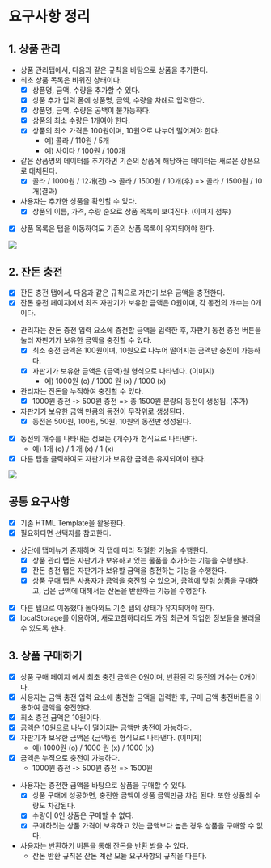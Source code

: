 # 요구사항 정리

## 1. 상품 관리

- 상품 관리탭에서, 다음과 같은 규칙을 바탕으로 상품을 추가한다.
- 최초 상품 목록은 비워진 상태이다.
  - [x] 상품명, 금액, 수량을 추가할 수 있다.
  - [x] 상품 추가 입력 폼에 상품명, 금액, 수량을 차례로 입력한다.
  - [x] 상품명, 금액, 수량은 공백이 불가능하다.
  - [x] 상품의 최소 수량은 1개여야 한다.
  - [x] 상품의 최소 가격은 100원이며, 10원으로 나누어 떨어져야 한다.
    - 예) 콜라 / 110원 / 5개
    - 예) 사이다 / 100원 / 100개
- 같은 상품명의 데이터를 추가하면 기존의 상품에 해당하는 데이터는 새로운 상품으로 대체된다.
  - [x] 콜라 / 1000원 / 12개(전) -> 콜라 / 1500원 / 10개(후) => 콜라 / 1500원 / 10개(결과)
- 사용자는 추가한 상품을 확인할 수 있다.
  - [x] 상품의 이름, 가격, 수량 순으로 상품 목록이 보여진다. (이미지 첨부)
- [x] 상품 목록은 탭을 이동하여도 기존의 상품 목록이 유지되어야 한다.

![](https://nextstep-storage.s3.ap-northeast-2.amazonaws.com/89574309abd2470c9d3d91f6e6666f0d)

## 2. 잔돈 충전

- [x] 잔돈 충전 탭에서, 다음과 같은 규칙으로 자판기 보유 금액을 충전한다.
- [x] 잔돈 충전 페이지에서 최초 자판기가 보유한 금액은 0원이며, 각 동전의 개수는 0개이다.
- 관리자는 잔돈 충전 입력 요소에 충전할 금액을 입력한 후, 자판기 동전 충전 버튼을 눌러 자판기가 보유한 금액을 충전할 수 있다.
  - [x] 최소 충전 금액은 100원이며, 10원으로 나누어 떨어지는 금액만 충전이 가능하다.
  - [x] 자판기가 보유한 금액은 {금액}원 형식으로 나타낸다. (이미지)
    - 예) 1000원 (o) / 1000 원 (x) / 1000 (x)
- 관리자는 잔돈을 누적하여 충전할 수 있다.
  - [x] 1000원 충전 -> 500원 충전 => 총 1500원 분량의 동전이 생성됨. (추가)
- 자판기가 보유한 금액 만큼의 동전이 무작위로 생성된다.
  - [x] 동전은 500원, 100원, 50원, 10원의 동전만 생성된다.
- [x] 동전의 개수를 나타내는 정보는 {개수}개 형식으로 나타낸다.
  - 예) 1개 (o) / 1 개 (x) / 1 (x)
- [x] 다른 탭을 클릭하여도 자판기가 보유한 금액은 유지되어야 한다.

![](https://nextstep-storage.s3.ap-northeast-2.amazonaws.com/6dbde20df59b4467b7a6843505ece3b4)

## 공통 요구사항

- [x] 기존 HTML Template을 활용한다.
- [x] 필요하다면 선택자를 참고한다.
- 상단에 탭메뉴가 존재하며 각 탭에 따라 적절한 기능을 수행한다.
  - [x] 상품 관리 탭은 자판기가 보유하고 있는 물품을 추가하는 기능을 수행한다.
  - [x] 잔돈 충전 탭은 자판기가 보유할 금액을 충전하는 기능을 수행한다.
  - [x] 상품 구매 탭은 사용자가 금액을 충전할 수 있으며, 금액에 맞춰 상품을 구매하고, 남은 금액에 대해서는 잔돈을 반환하는 기능을 수행한다.
- [x] 다른 탭으로 이동했다 돌아와도 기존 탭의 상태가 유지되어야 한다.
- [x] localStorage를 이용하여, 새로고침하더라도 가장 최근에 작업한 정보들을 불러올 수 있도록 한다.

## 3. 상품 구매하기

- [x] 상품 구매 페이지 에서 최초 충전 금액은 0원이며, 반환된 각 동전의 개수는 0개이다.
- [x] 사용자는 금액 충전 입력 요소에 충전할 금액을 입력한 후, 구매 금액 충전버튼을 이용하여 금액을 충전한다.
- [x] 최소 충전 금액은 10원이다.
- [x] 금액은 10원으로 나누어 떨어지는 금액만 충전이 가능하다.
- [x] 자판기가 보유한 금액은 {금액}원 형식으로 나타낸다. (이미지)
  - 예) 1000원 (o) / 1000 원 (x) / 1000 (x)
- [x] 금액은 누적으로 충전이 가능하다.
  - 1000원 충전 -> 500원 충전 => 1500원
- 사용자는 충전한 금액을 바탕으로 상품을 구매할 수 있다.
  - [x] 상품 구매에 성공하면, 충전한 금액이 상품 금액만큼 차감 된다. 또한 상품의 수량도 차감된다.
  - [x] 수량이 0인 상품은 구매할 수 없다.
  - [x] 구매하려는 상품 가격이 보유하고 있는 금액보다 높은 경우 상품을 구매할 수 없다.
- 사용자는 반환하기 버튼을 통해 잔돈을 반환 받을 수 있다.
  - 잔돈 반환 규칙은 잔돈 계산 모듈 요구사항의 규칙을 따른다.

